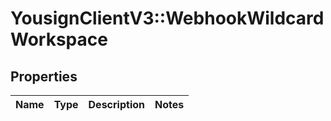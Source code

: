 # YousignClientV3::WebhookWildcardWorkspace

## Properties
Name | Type | Description | Notes
------------ | ------------- | ------------- | -------------

